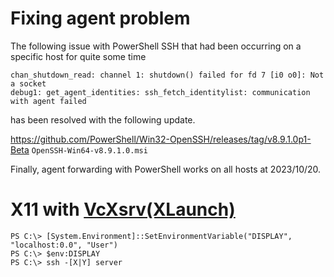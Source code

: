 # Fixing agent problem

The following issue with PowerShell SSH that had been occurring on a specific host for quite some time 
```
chan_shutdown_read: channel 1: shutdown() failed for fd 7 [i0 o0]: Not a socket
debug1: get_agent_identities: ssh_fetch_identitylist: communication with agent failed
```
has been resolved with the following update. 

https://github.com/PowerShell/Win32-OpenSSH/releases/tag/v8.9.1.0p1-Beta
`OpenSSH-Win64-v8.9.1.0.msi`

Finally, agent forwarding with PowerShell works on all hosts at 2023/10/20.

# X11 with [VcXsrv(XLaunch)](https://sourceforge.net/projects/vcxsrv/)
```
PS C:\> [System.Environment]::SetEnvironmentVariable("DISPLAY", "localhost:0.0", "User")
PS C:\> $env:DISPLAY
PS C:\> ssh -[X|Y] server
```
